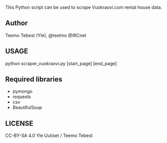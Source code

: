 This Python script can be used to scrape Vuokraovi.com rental house data.

## Author

Teemo Tebest (Yle), @teelmo @IRCnet

## USAGE

python scraper_vuokraovi.py [start_page] [end_page]

## Required libraries

- pymongo
- requests
- csv
- BeautifulSoup

## LICENSE

CC-BY-SA 4.0 Yle Uutiset / Teemo Tebest